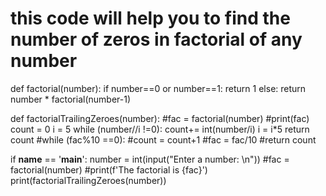 # this code will help you to find the number of zeros in factorial of any number
def factorial(number):
	if number==0 or number==1:
		return 1
	else:
		return number * factorial(number-1)

def factorialTrailingZeroes(number):
	#fac = factorial(number)
	#print(fac)
	count = 0
	i = 5
	while (number//i !=0):
		count+= int(number/i)
		i = i*5
	return count
	#while (fac%10 ==0):
		#count = count+1
		#fac = fac/10
	#return count 

if __name__ == '__main__':
	number = int(input("Enter a number: \n"))
	#fac = factorial(number)
	#print(f'The factorial is {fac}')
	print(factorialTrailingZeroes(number))

